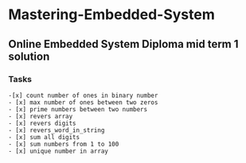 # Mastering-Embedded-System

## Online Embedded System Diploma mid term 1 solution

### Tasks 
	-[x] count number of ones in binary number
	- [x] max number of ones between two zeros
	- [x] prime numbers between two numbers
	- [x] revers array
	- [x] revers digits
	- [x] revers_word_in_string
	- [x] sum all digits
	- [x] sum numbers from 1 to 100
	- [x] unique number in array
